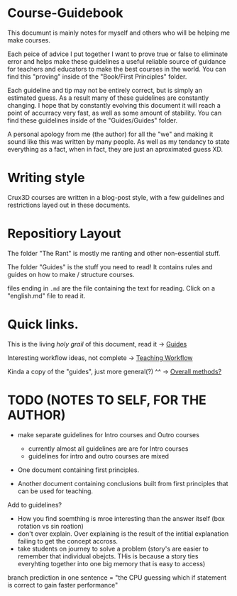 # Course-Guidebook
This documunt is mainly notes for myself and others who will be helping me make courses.

Each peice of advice I put together I want to prove true or false to eliminate error and helps make these guidelines a useful reliable source of guidance for teachers and educators to make the best courses in the world. You can find this "proving" inside of the "Book/First Principles" folder.

Each guideline and tip may not be entirely correct, but is simply an estimated guess. As a result many of these guidelines are constantly changing. I hope that by constantly evolving this document it will reach a point of accurracy very fast, as well as some amount of stability. You can find these guidelines inside of the "Guides/Guides" folder.

A personal apology from me (the author) for all the "we" and making it sound like this was written by many people. As well as my tendancy to state everything as a fact, when in fact, they are just an aproximated guess XD.

# Writing style
Crux3D courses are written in a blog-post style, with a few guidelines and restrictions layed out in these documents.

# Repositiory Layout
The folder "The Rant" is mostly me ranting and other non-essential stuff.

The folder "Guides" is the stuff you need to read! It contains rules and guides on how to make / structure courses.

files ending in `.md` are the file containing the text for reading. Click on a "english.md" file to read it.

# Quick links.
This is the living *holy grail* of this document, read it -> [Guides](https://github.com/PaperPrototype/Course-Guidebook/blob/main/Guides/Guides/english.md)

Interesting workflow ideas, not complete -> [Teaching Workflow](https://github.com/PaperPrototype/Course-Guidebook/blob/main/Guides/Teaching%20Workflow/english.md)

Kinda a copy of the "guides", just more general(?) ^^ -> [Overall methods?](https://github.com/PaperPrototype/Course-Guidebook/blob/main/Guides/Overall/english.md)

# TODO (NOTES TO SELF, FOR THE AUTHOR)
- make separate guidelines for Intro courses and Outro courses
    - currently almost all guidelines are are for Intro courses
    - guidelines for intro and outro courses are mixed

- One document containing first principles.
- Another document containing conclusions built from first principles that can be used for teaching.

Add to guidelines?
- How you find soemthing is mroe interesting than the answer itself (box rotation vs sin roation)
- don't over explain. Over explaining is the result of the intitial explanation failing to get the concept accross.
- take students on journey to solve a problem (story's are easier to remember that individual obejcts. THis is because a story ties everyhting together into one big memory that is easy to access)

branch prediction in one sentence = "the CPU guessing which if statement is correct to gain faster performance"